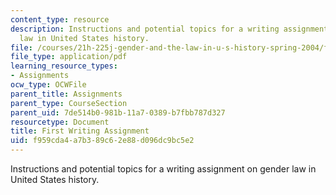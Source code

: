 ```yaml
---
content_type: resource
description: Instructions and potential topics for a writing assignment on gender
  law in United States history.
file: /courses/21h-225j-gender-and-the-law-in-u-s-history-spring-2004/f959cda4a7b389c62e88d096dc9bc5e2_MIT21H_225JS04_fpaper_204.pdf
file_type: application/pdf
learning_resource_types:
- Assignments
ocw_type: OCWFile
parent_title: Assignments
parent_type: CourseSection
parent_uid: 7de514b0-981b-11a7-0389-b7fbb787d327
resourcetype: Document
title: First Writing Assignment
uid: f959cda4-a7b3-89c6-2e88-d096dc9bc5e2
---
```

Instructions and potential topics for a writing assignment on gender law in United States history.

